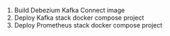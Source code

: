 1. Build Debezium Kafka Connect image
2. Deploy Kafka stack docker compose project
3. Deploy Prometheus stack docker compose project